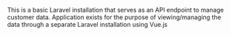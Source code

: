 

This is a basic Laravel installation that serves as an API endpoint to manage customer data. Application exists for the purpose of viewing/managing the data through a separate Laravel installation using Vue.js 